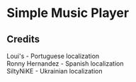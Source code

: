 # Simple Music Player


## Credits
Loui's - Portuguese localization\
Ronny Hernandez - Spanish localization\
SiltyNiKE - Ukrainian localization
